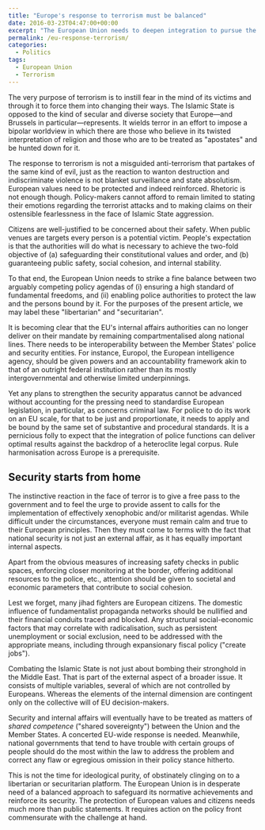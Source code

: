 ```yaml
---
title: "Europe's response to terrorism must be balanced"
date: 2016-03-23T04:47:00+00:00
excerpt: "The European Union needs to deepen integration to pursue the two-fold objective of harmonising security and fundamental rights."
permalink: /eu-response-terrorism/
categories:
  - Politics
tags:
  - European Union
  - Terrorism
---
```

The very purpose of terrorism is to instill fear in the mind of its victims and through it to force them into changing their ways. The Islamic State is opposed to the kind of secular and diverse society that Europe—and Brussels in particular—represents. It wields terror in an effort to impose a bipolar worldview in which there are those who believe in its twisted interpretation of religion and those who are to be treated as "apostates" and be hunted down for it.

The response to terrorism is not a misguided anti-terrorism that partakes of the same kind of evil, just as the reaction to wanton destruction and indiscriminate violence is not blanket surveillance and state absolutism. European values need to be protected and indeed reinforced. Rhetoric is not enough though. Policy-makers cannot afford to remain limited to stating their emotions regarding the terrorist attacks and to making claims on their ostensible fearlessness in the face of Islamic State aggression.

Citizens are well-justified to be concerned about their safety. When public venues are targets every person is a potential victim. People's expectation is that the authorities will do what is necessary to achieve the two-fold objective of (a) safeguarding their constitutional values and order, and (b) guaranteeing public safety, social cohesion, and internal stability.

To that end, the European Union needs to strike a fine balance between two arguably competing policy agendas of (i) ensuring a high standard of fundamental freedoms, and (ii) enabling police authorities to protect the law and the persons bound by it. For the purposes of the present article, we may label these "libertarian" and "securitarian".

It is becoming clear that the EU's internal affairs authorities can no longer deliver on their mandate by remaining compartmentalised along national lines.  There needs to be interoperability between the Member States' police and security entities. For instance, Europol, the European intelligence agency, should be given powers and an accountability framework akin to that of an outright federal institution rather than its mostly intergovernmental and otherwise limited underpinnings.

Yet any plans to strengthen the security apparatus cannot be advanced without accounting for the pressing need to standardise European legislation, in particular, as concerns criminal law. For police to do its work on an EU scale, for that to be just and proportionate, it needs to apply and be bound by the same set of substantive and procedural standards. It is a pernicious folly to expect that the integration of police functions can deliver optimal results against the backdrop of a heteroclite legal corpus. Rule harmonisation across Europe is a prerequisite.

## Security starts from home

The instinctive reaction in the face of terror is to give a free pass to the government and to feel the urge to provide assent to calls for the implementation of effectively xenophobic and/or militarist agendas. While difficult under the circumstances, everyone must remain calm and true to their European principles. Then they must come to terms with the fact that national security is not just an external affair, as it has equally important internal aspects.

Apart from the obvious measures of increasing safety checks in public spaces, enforcing closer monitoring at the border, offering additional resources to the police, etc., attention should be given to societal and economic parameters that contribute to social cohesion.

Lest we forget, many jihad fighters are European citizens. The domestic influence of fundamentalist propaganda networks should be nullified and their financial conduits traced and blocked. Any structural social-economic factors that may correlate with radicalisation, such as persistent unemployment or social exclusion, need to be addressed with the appropriate means, including through expansionary fiscal policy ("create jobs").

Combating the Islamic State is not just about bombing their stronghold in the Middle East. That is part of the external aspect of a broader issue. It consists of multiple variables, several of which are not controlled by Europeans. Whereas the elements of the internal dimension are contingent only on the collective will of EU decision-makers.

Security and internal affairs will eventually have to be treated as matters of *shared competence* ("shared sovereignty") between the Union and the Member States. A concerted EU-wide response is needed. Meanwhile, national governments that tend to have trouble with certain groups of people should do the most within the law to address the problem and correct any flaw or egregious omission in their policy stance hitherto.

This is not the time for ideological purity, of obstinately clinging on to a libertarian or securitarian platform. The European Union is in desperate need of a balanced approach to safeguard its normative achievements and reinforce its security. The protection of European values and citizens needs much more than public statements. It requires action on the policy front commensurate with the challenge at hand.
